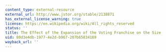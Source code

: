 ```yaml
---
content_type: external-resource
external_url: http://www.jstor.org/stable/2138871
has_external_license_warning: true
license: https://en.wikipedia.org/wiki/All_rights_reserved
status: ''
title: The Effect of the Expansion of the Voting Franchise on the Size of Government
uid: 80d3e4db-1977-4e2d-b967-207b65834169
wayback_url: ''
---
```

